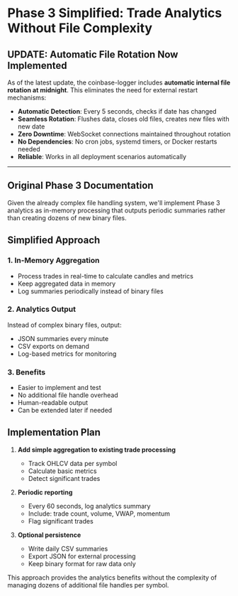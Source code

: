 # Phase 3 Simplified: Trade Analytics Without File Complexity

## UPDATE: Automatic File Rotation Now Implemented

As of the latest update, the coinbase-logger includes **automatic internal file rotation at midnight**. This eliminates the need for external restart mechanisms:

- **Automatic Detection**: Every 5 seconds, checks if date has changed
- **Seamless Rotation**: Flushes data, closes old files, creates new files with new date
- **Zero Downtime**: WebSocket connections maintained throughout rotation
- **No Dependencies**: No cron jobs, systemd timers, or Docker restarts needed
- **Reliable**: Works in all deployment scenarios automatically

---

## Original Phase 3 Documentation

Given the already complex file handling system, we'll implement Phase 3 analytics as in-memory processing that outputs periodic summaries rather than creating dozens of new binary files.

## Simplified Approach

### 1. In-Memory Aggregation
- Process trades in real-time to calculate candles and metrics
- Keep aggregated data in memory
- Log summaries periodically instead of binary files

### 2. Analytics Output
Instead of complex binary files, output:
- JSON summaries every minute
- CSV exports on demand
- Log-based metrics for monitoring

### 3. Benefits
- Easier to implement and test
- No additional file handle overhead
- Human-readable output
- Can be extended later if needed

## Implementation Plan

1. **Add simple aggregation to existing trade processing**
   - Track OHLCV data per symbol
   - Calculate basic metrics
   - Detect significant trades

2. **Periodic reporting**
   - Every 60 seconds, log analytics summary
   - Include: trade count, volume, VWAP, momentum
   - Flag significant trades

3. **Optional persistence**
   - Write daily CSV summaries
   - Export JSON for external processing
   - Keep binary format for raw data only

This approach provides the analytics benefits without the complexity of managing dozens of additional file handles per symbol.